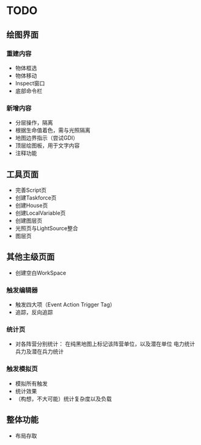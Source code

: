 # TODO

## 绘图界面
### 重建内容
* 物体框选
* 物体移动
* Inspect窗口
* 底部命令栏
### 新增内容
* 分层操作，隔离
* 根据生命值着色，需与光照隔离
* 地图边界指示（尝试GDI）
* 顶层绘图板，用于文字内容
* 注释功能

## 工具页面
* 完善Script页
* 创建Taskforce页
* 创建House页
* 创建LocalVariable页
* 创建图层页
* 光照页与LightSource整合
* 图层页

## 其他主级页面
* 创建空白WorkSpace
### 触发编辑器
* 触发四大项（Event Action Trigger Tag）
* 追踪，反向追踪
### 统计页
* 对各阵营分别统计：
    在纯黑地图上标记该阵营单位，以及潜在单位
    电力统计
    兵力及潜在兵力统计
### 触发模拟页
* 模拟所有触发
* 统计效果
* （构想，不大可能）统计复杂度以及负载

## 整体功能
* 布局存取